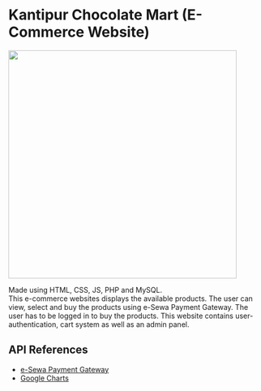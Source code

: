 # Kantipur Chocolate Mart (E-Commerce Website)
<img src="https://github.com/Prsn617/Portfolio/blob/main/PrsnBlog/images/proj1.png" width="450">

Made using HTML, CSS, JS, PHP and MySQL.<br>
This e-commerce websites displays the available products. The user can view, select and buy the products using e-Sewa Payment Gateway. The user has to be logged in to buy the products. This website contains user-authentication, cart system as well as an admin panel.

## API References
- [e-Sewa Payment Gateway](https://developer.esewa.com.np/#/)
- [Google Charts](https://developers.google.com/chart)
